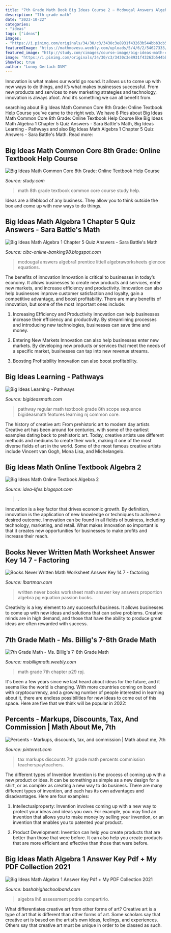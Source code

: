```yaml
---
title: "7th Grade Math Book Big Ideas Course 2 ~ Mcdougal Answers Algebra1 Prentice Littell Algebraworksheets Glencoe Equations"
description: "7th grade math"
date: "2023-10-22"
categories:
- "ideas"
tags: ["ideas"]
images:
- "https://i.pinimg.com/originals/34/30/c3/3430c3e8931f43263b544bbb3cb583c4.jpg"
featuredImage: "https://mathmovesu.weebly.com/uploads/5/4/6/2/54627333/easy-access-big-ideas_orig.png"
featured_image: "http://study.com/cimages/course-image/big-ideas-math-common-core-8th-grade-online-textbook-help_164603_large.jpg"
image: "https://i.pinimg.com/originals/34/30/c3/3430c3e8931f43263b544bbb3cb583c4.jpg"
ShowToc: true
author: "Lonny Gerlach DVM"
---
```



Innovation is what makes our world go round. It allows us to come up with new ways to do things, and it’s what makes businesses successful. From new products and services to new marketing strategies and technology, innovation is always afoot. And it’s something we can all benefit from.

	

		
searching about Big Ideas Math Common Core 8th Grade: Online Textbook Help Course you've came to the right web. We have 8 Pics about Big Ideas Math Common Core 8th Grade: Online Textbook Help Course like Big Ideas Math Algebra 1 Chapter 5 Quiz Answers - Sara Battle&#039;s Math, Big Ideas Learning - Pathways and also Big Ideas Math Algebra 1 Chapter 5 Quiz Answers - Sara Battle&#039;s Math. Read more:
		
    
## Big Ideas Math Common Core 8th Grade: Online Textbook Help Course

<img loading=lazy src="http://study.com/cimages/course-image/big-ideas-math-common-core-8th-grade-online-textbook-help_164603_large.jpg" onerror="this.onerror=null;this.src='https://tse1.mm.bing.net/th?id=OIP.ZZmQ13646yWvEsBX5YRXpgHaEK&amp;pid=15.1';" alt="Big Ideas Math Common Core 8th Grade: Online Textbook Help Course">

_Source: study.com_

>math 8th grade textbook common core course study help. 

	

Ideas are a lifeblood of any business. They allow you to think outside the box and come up with new ways to do things.

    
## Big Ideas Math Algebra 1 Chapter 5 Quiz Answers - Sara Battle&#039;s Math

<img loading=lazy src="https://www.uniqueideas.site/wp-content/uploads/kindergarten-big-ideas-math-algebra-worksheets-worksheet-example.jpg" onerror="this.onerror=null;this.src='https://tse4.mm.bing.net/th?id=OIP.H_InChrCkxaHAPVpqp7i6gHaJ8&amp;pid=15.1';" alt="Big Ideas Math Algebra 1 Chapter 5 Quiz Answers - Sara Battle&#039;s Math">

_Source: cibc-online-banking98.blogspot.com_

>mcdougal answers algebra1 prentice littell algebraworksheets glencoe equations. 

	

The benefits of innovation
Innovation is critical to businesses in today’s economy. It allows businesses to create new products and services, enter new markets, and increase efficiency and productivity. Innovation can also help businesses improve customer satisfaction and loyalty, gain a competitive advantage, and boost profitability.
There are many benefits of innovation, but some of the most important ones include:

1. Increasing Efficiency and Productivity
innovation can help businesses increase their efficiency and productivity. By streamlining processes and introducing new technologies, businesses can save time and money.

2. Entering New Markets
Innovation can also help businesses enter new markets. By developing new products or services that meet the needs of a specific market, businesses can tap into new revenue streams.

3. Boosting Profitability
Innovation can also boost profitability.

    
## Big Ideas Learning - Pathways

<img loading=lazy src="https://www.bigideasmath.com/uploads/images/features/regular_pathway_fl2.png" onerror="this.onerror=null;this.src='https://tse2.mm.bing.net/th?id=OIP.Klf9-lOuAoz2NfT_pgclmwHaD1&amp;pid=15.1';" alt="Big Ideas Learning - Pathways">

_Source: bigideasmath.com_

>pathway regular math textbook grade 8th scope sequence bigideasmath features learning nj common core. 

	

The history of creative art: From prehistoric art to modern day artists
Creative art has been around for centuries, with some of the earliest examples dating back to prehistoric art. Today, creative artists use different methods and mediums to create their work, making it one of the most diverse fields of art in the world. Some of the most famous creative artists include Vincent van Gogh, Mona Lisa, and Michelangelo.

    
## Big Ideas Math Online Textbook Algebra 2

<img loading=lazy src="https://mathmovesu.weebly.com/uploads/5/4/6/2/54627333/easy-access-big-ideas_orig.png" onerror="this.onerror=null;this.src='https://tse2.mm.bing.net/th?id=OIP.eA8PQVqayc-dJo22yMdhyAHaF-&amp;pid=15.1';" alt="Big Ideas Math Online Textbook Algebra 2">

_Source: idea-lifes.blogspot.com_

>. 

	

Innovation is a key factor that drives economic growth. By definition, innovation is the application of new knowledge or techniques to achieve a desired outcome. Innovation can be found in all fields of business, including technology, marketing, and retail. What makes innovation so important is that it creates new opportunities for businesses to make profits and increase their reach.

    
## Books Never Written Math Worksheet Answer Key 14 7 - Factoring

<img loading=lazy src="https://i.ytimg.com/vi/MUHJx5ri9po/maxresdefault.jpg" onerror="this.onerror=null;this.src='https://tse2.mm.bing.net/th?id=OIP.Cf9I0vQMJaxgVsHyPcfDfAHaEK&amp;pid=15.1';" alt="Books Never Written Math Worksheet Answer Key 14 7 - factoring">

_Source: lbartman.com_

>written never books worksheet math answer key answers proportion algebra pg equation passion bucks. 

	

Creativity is a key element to any successful business. It allows businesses to come up with new ideas and solutions that can solve problems. Creative minds are in high demand, and those that have the ability to produce great ideas are often rewarded with success.

    
## 7th Grade Math - Ms. Billig&#039;s 7-8th Grade Math

<img loading=lazy src="https://msbilligmath.weebly.com/uploads/8/5/6/0/85607748/rpj_p29.png" onerror="this.onerror=null;this.src='https://tse2.mm.bing.net/th?id=OIP.Lulf0ygb8qRrW4eMTgFkXgHaJP&amp;pid=15.1';" alt="7th Grade Math - Ms. Billig&#039;s 7-8th Grade Math">

_Source: msbilligmath.weebly.com_

>math grade 7th chapter p29 rpj. 

	

It's been a few years since we last heard about ideas for the future, and it seems like the world is changing. With more countries coming on board with cryptocurrency, and a growing number of people interested in learning about it, there are endless possibilities for new ideas to come out of this space. Here are five that we think will be popular in 2022: 

    
## Percents - Markups, Discounts, Tax, And Commission | Math About Me, 7th

<img loading=lazy src="https://i.pinimg.com/originals/34/30/c3/3430c3e8931f43263b544bbb3cb583c4.jpg" onerror="this.onerror=null;this.src='https://tse1.mm.bing.net/th?id=OIP.QVDah1vC407BHflmnlRKeAAAAA&amp;pid=15.1';" alt="Percents - Markups, discounts, tax, and commission | Math about me, 7th">

_Source: pinterest.com_

>tax markups discounts 7th grade math percents commission teacherspayteachers. 

	

The different types of Invention
Invention is the process of coming up with a new product or idea. It can be something as simple as a new design for a shirt, or as complex as creating a new way to do business. There are many different types of invention, and each has its own advantages and disadvantages. Here are four examples: 
1. Intellectualproperty: Invention involves coming up with a new way to protect your ideas and ideas you own. For example, you may find an invention that allows you to make money by selling your invention, or an invention that enables you to patented your product. 

2. Product Development: Invention can help you create products that are better than those that were before. It can also help you create products that are more efficient and effective than those that were before. 


    
## Big Ideas Math Algebra 1 Answer Key Pdf + My PDF Collection 2021

<img loading=lazy src="https://lh6.googleusercontent.com/-36zxmZVCCT8/TW1XSDVsV4I/AAAAAAAAADI/fhXVyKfmg2Q/w1200-h630-p-k-no-nu/Chapter+3+Practice+Test+B+pg1.jpg" onerror="this.onerror=null;this.src='https://tse1.mm.bing.net/th?id=OIP.tSwUz7vEi-x7ms046HjYrgHaD4&amp;pid=15.1';" alt="Big Ideas Math Algebra 1 Answer Key Pdf + My PDF Collection 2021">

_Source: bashahighschoolband.com_

>algebra lh6 assessment podria compartirlo. 

	

What differentiates creative art from other forms of art?
Creative art is a type of art that is different than other forms of art. Some scholars say that creative art is based on the artist’s own ideas, feelings, and experiences. Others say that creative art must be unique in order to be classed as such.

